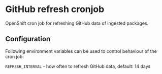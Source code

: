 # GitHub refresh cronjob

OpenShift cron job for refreshing GitHub data of ingested packages.


## Configuration

Following environment variables can be used to control behaviour of the cron job:

`REFRESH_INTERVAL` - how often to refresh GitHub data, default: 14 days
